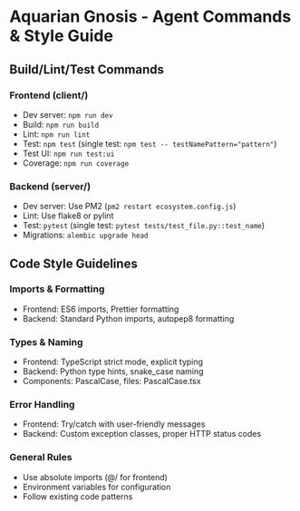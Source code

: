 # Aquarian Gnosis - Agent Commands & Style Guide

## Build/Lint/Test Commands

### Frontend (client/)
- Dev server: `npm run dev`
- Build: `npm run build`
- Lint: `npm run lint`
- Test: `npm test` (single test: `npm test -- testNamePattern="pattern"`)
- Test UI: `npm run test:ui`
- Coverage: `npm run coverage`

### Backend (server/)
- Dev server: Use PM2 (`pm2 restart ecosystem.config.js`)
- Lint: Use flake8 or pylint
- Test: `pytest` (single test: `pytest tests/test_file.py::test_name`)
- Migrations: `alembic upgrade head`

## Code Style Guidelines

### Imports & Formatting
- Frontend: ES6 imports, Prettier formatting
- Backend: Standard Python imports, autopep8 formatting

### Types & Naming
- Frontend: TypeScript strict mode, explicit typing
- Backend: Python type hints, snake_case naming
- Components: PascalCase, files: PascalCase.tsx

### Error Handling
- Frontend: Try/catch with user-friendly messages
- Backend: Custom exception classes, proper HTTP status codes

### General Rules
- Use absolute imports (@/ for frontend)
- Environment variables for configuration
- Follow existing code patterns